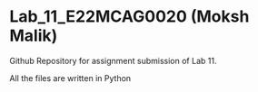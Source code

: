 # Lab_11_E22MCAG0020 (Moksh Malik)
Github Repository for assignment submission of Lab 11. 

All the files are written in Python

